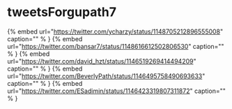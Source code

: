 # tweetsForgupath7

{% embed url="https://twitter.com/ycharzy/status/1148705212896555008"  caption="" % }
{% embed url="https://twitter.com/bansar7/status/1148616612502806530"  caption="" % }
{% embed url="https://twitter.com/david_hzt/status/1146519269414494209"  caption="" % }
{% embed url="https://twitter.com/BeverlyPath/status/1146495758490693633"  caption="" % }
{% embed url="https://twitter.com/ESadimin/status/1146423319807311872"  caption="" % }
